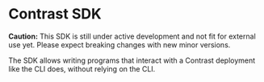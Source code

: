 # Contrast SDK

**Caution:** This SDK is still under active development and not fit for external use yet.
Please expect breaking changes with new minor versions.

The SDK allows writing programs that interact with a Contrast deployment like the CLI does, without relying on the CLI.
